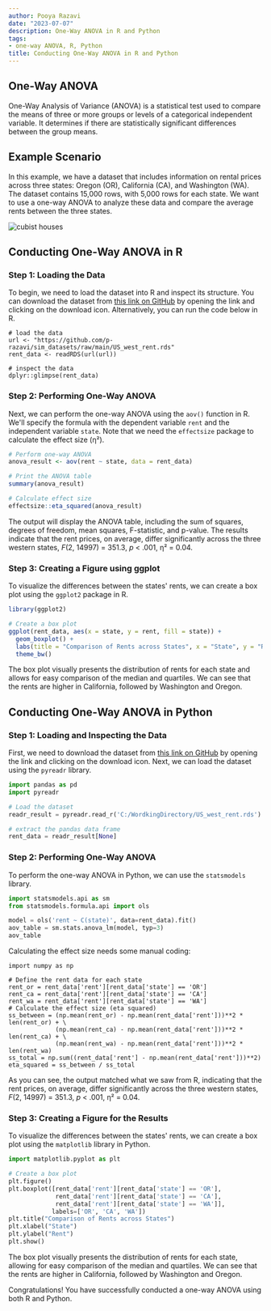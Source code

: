 ```yaml
---
author: Pooya Razavi
date: "2023-07-07"
description: One-Way ANOVA in R and Python
tags:
- one-way ANOVA, R, Python
title: Conducting One-Way ANOVA in R and Python
---
```


## One-Way ANOVA
One-Way Analysis of Variance (ANOVA) is a statistical test used to compare the means of three or more groups or levels of a categorical independent variable. It determines if there are statistically significant differences between the group means.

## Example Scenario
In this example, we have a dataset that includes information on rental prices across three states: Oregon (OR), California (CA), and Washington (WA). The dataset contains 15,000 rows, with 5,000 rows for each state. We want to use a one-way ANOVA to analyze these data and compare the average rents between the three states.

![cubist houses](/images/suburb.png)

## Conducting One-Way ANOVA in R

### Step 1: Loading the Data
To begin, we need to load the dataset into R and inspect its structure. You can download the dataset from  [this link on GitHub](https://github.com/p-razavi/sim_datasets/blob/main/US_west_rent.rds) by opening the link and clicking on the download icon. Alternatively, you can run the code below in R. 

```{r}
# load the data
url <- "https://github.com/p-razavi/sim_datasets/raw/main/US_west_rent.rds"
rent_data <- readRDS(url(url))

# inspect the data
dplyr::glimpse(rent_data)
```

### Step 2: Performing One-Way ANOVA
Next, we can perform the one-way ANOVA using the `aov()` function in R. We'll specify the formula with the dependent variable `rent` and the independent variable `state`. Note that we need the `effectsize` package to calculate the effect size (η²).

```R
# Perform one-way ANOVA
anova_result <- aov(rent ~ state, data = rent_data)

# Print the ANOVA table
summary(anova_result)

# Calculate effect size
effectsize::eta_squared(anova_result)
```

The output will display the ANOVA table, including the sum of squares, degrees of freedom, mean squares, F-statistic, and p-value. The results indicate that the rent prices, on average, differ significantly across the three western states, _F_(2, 14997) = 351.3, _p_ < .001, η² = 0.04.

### Step 3: Creating a Figure using ggplot
To visualize the differences between the states' rents, we can create a box plot using the `ggplot2` package in R.

```R
library(ggplot2)

# Create a box plot
ggplot(rent_data, aes(x = state, y = rent, fill = state)) +
  geom_boxplot() +
  labs(title = "Comparison of Rents across States", x = "State", y = "Rent") +
  theme_bw()
```

The box plot visually presents the distribution of rents for each state and allows for easy comparison of the median and quartiles. We can see that the rents are higher in California, followed by Washington and Oregon.

## Conducting One-Way ANOVA in Python

### Step 1: Loading and Inspecting the Data
First, we need to download the dataset from  [this link on GitHub](https://github.com/p-razavi/sim_datasets/blob/main/US_west_rent.rds) by opening the link and clicking on the download icon. Next, we can load the dataset using the `pyreadr` library. 

```python
import pandas as pd
import pyreadr

# Load the dataset
readr_result = pyreadr.read_r('C:/WordkingDirectory/US_west_rent.rds') # Enter your working directory (where the data file is saved) here.

# extract the pandas data frame 
rent_data = readr_result[None]

```

### Step 2: Performing One-Way ANOVA

To perform the one-way ANOVA in Python, we can use the `statsmodels` library.

```python
import statsmodels.api as sm
from statsmodels.formula.api import ols

model = ols('rent ~ C(state)', data=rent_data).fit()
aov_table = sm.stats.anova_lm(model, typ=3)
aov_table

```

Calculating the effect size needs some manual coding:

```{python}
import numpy as np

# Define the rent data for each state
rent_or = rent_data['rent'][rent_data['state'] == 'OR']
rent_ca = rent_data['rent'][rent_data['state'] == 'CA']
rent_wa = rent_data['rent'][rent_data['state'] == 'WA']
# Calculate the effect size (eta squared)
ss_between = (np.mean(rent_or) - np.mean(rent_data['rent']))**2 * len(rent_or) + \
             (np.mean(rent_ca) - np.mean(rent_data['rent']))**2 * len(rent_ca) + \
             (np.mean(rent_wa) - np.mean(rent_data['rent']))**2 * len(rent_wa)
ss_total = np.sum((rent_data['rent'] - np.mean(rent_data['rent']))**2)
eta_squared = ss_between / ss_total
```

As you can see, the output matched what we saw from R, indicating that the rent prices, on average, differ significantly across the three western states, _F_(2, 14997) = 351.3, _p_ < .001, η² = 0.04. 

### Step 3: Creating a Figure for the Results
To visualize the differences between the states' rents, we can create a box plot using the `matplotlib` library in Python.

```python
import matplotlib.pyplot as plt

# Create a box plot
plt.figure()
plt.boxplot([rent_data['rent'][rent_data['state'] == 'OR'],
             rent_data['rent'][rent_data['state'] == 'CA'],
             rent_data['rent'][rent_data['state'] == 'WA']],
            labels=['OR', 'CA', 'WA'])
plt.title("Comparison of Rents across States")
plt.xlabel("State")
plt.ylabel("Rent")
plt.show()
```

The box plot visually presents the distribution of rents for each state, allowing for easy comparison of the median and quartiles. We can see that the rents are higher in California, followed by Washington and Oregon.

Congratulations! You have successfully conducted a one-way ANOVA using both R and Python.